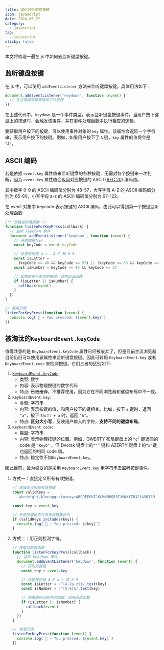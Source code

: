 ```yaml
---
title: 如何监听键盘按键
icon: javascript
date: 2024-06-22
category:
  - javascript
tag:
  - javascript
sticky: false
---
```


本文将梳理一遍在 js 中如何去监听键盘按键。

<!-- more -->

## 监听键盘按键

在 js 中，可以使用 `addEventListener` 方法来监听键盘按键。具体用法如下：

```js
document.addEventListener('keydown', function (event) {
  // 在这里编写按键被按下的逻辑
})
```

在上述代码中，`keydown` 是一个事件类型，表示监听键盘按键事件。当用户按下键盘上的按键时，会触发该事件，并在事件处理函数中执行相应的逻辑。

要获取用户按下的按键，可以使用事件对象的 `key` 属性。该属性会返回一个字符串，表示用户按下的按键。例如，如果用户按下了 `A` 键，`key` 属性的值将会是 `"A"`。

## ASCII 编码

若是依据 `event.key` 属性值来监听键盘的各种按键，无需对各个按键来一次判断，因为 `event.key` 属性值会返回对应按键的 ASCII ([RFC 20](https://datatracker.ietf.org/doc/html/rfc20)) 编码值。

其中数字 0-9 的 ASCII 编码值分别为 48-57，大写字母 A-Z 的 ASCII 编码值分别为 65-90，小写字母 a-z 的 ASCII 编码值分别为 97-122。

在 event 对象中 keycode 表示按键的 ASCII 编码，由此可以得到第一个按键监听处理函数:

```js
/** 按键监听器函数 */
function listenForKeyPress(callback) {
  // 监听 keydown 事件
  document.addEventListener('keydown', function (event) {
    // 获取按键代码
    const keyCode = event.keyCode

    // 检查是否是 a-z 、A-Z 和 0-9
    const isLetter =
      (keyCode >= 48 && keyCode <= 57) || (keyCode >= 65 && keyCode <= 90)
    const isNumber = keyCode >= 48 && keyCode <= 57

    // 如果是符合条件的按键，调用回调函数
    if (isLetter || isNumber) {
      callback(event)
    }
  })
}

// 使用示例
listenForKeyPress(function (event) {
  console.log(`🚀 ~ You pressed: ${event.key}`)
})
```

## 被淘汰的`KeyboardEvent.keyCode`

值得注意的是 `KeyboardEvent.keyCode` 属性已经被废弃了，但是目前主流浏览器目前仍旧可以使用该属性来监听键盘按键。因此可转用 `KeyboardEvent.key` 或者 `KeyboardEvent.code` 来检测按键。它们三者的区别如下:

1. [`KeyboardEvent.keyCode`](https://developer.mozilla.org/zh-CN/docs/Web/API/KeyboardEvent/keyCode#%E9%94%AE%E7%A0%81%E5%80%BCå):
   - 类型: 数字
   - 内容: 表示物理按键的数字代码
   - 特点: ~~已被废弃~~，不推荐使用，因为它在不同浏览器和键盘布局中不一致。
2. `KeyboardEvent.key`:
   - 类型: 字符串
   - 内容: 表示按键的值，和用户按下的键相关。比如，按下 `a` 键时，返回 `"a"`，按下 `Shift + a` 时，返回 `"A"`。
   - 特点: **区分大小写**，反映用户输入的字符，**支持不同的键盘布局**。
3. `KeyboardEvent.code`:
   - 类型: 字符串
   - 内容: 表示物理按键的位置。例如，QWERTY 布局键盘上的 `“q”` 键返回的 code 是 `“KeyQ”` ，但 Dvorak 键盘上的`“'”` 键和 AZERTY 键盘上的`“a”`键也返回的相同 code 值。
   - 特点: 稳定性不如`KeyboardEvent.key`。

因此目前，最为稳妥的是采用 `KeyboardEvent.key` 用字符串去监听按键事件。

1. 方式一：直接定义所有有效按键。

   ```js
   // 直接定义所有有效按键
   const validKeys =
     'abcdefghijklmnopqrstuvwxyzABCDEFGHIJKLMNOPQRSTUVWXYZ0123456789'

   const key = event.key

   // 检查按键是否在有效按键集合中
   if (validKeys.includes(key)) {
     console.log(`🚀 ~ You pressed: ${key}`)
   }
   ```

2. 方式二：用正则检测字符。

   ```js
   // 按键监听器函数
   function listenForKeyPress(callback) {
     // 监听 keydown 事件
     document.addEventListener('keydown', function (event) {
       // 获取按键值
       const key = event.key

       // 检查是否是 A-Z a-z 或 0-9
       const isLetter = /^[A-Za-z]$/.test(key)
       const isNumber = /^[0-9]$/.test(key)

       // 如果是符合条件的按键，调用回调函数
       if (isLetter || isNumber) {
         callback(event)
       }
     })
   }

   // 使用示例
   listenForKeyPress(function (event) {
     console.log(`🚀 ~ You pressed: ${event.key}`)
   })
   ```
